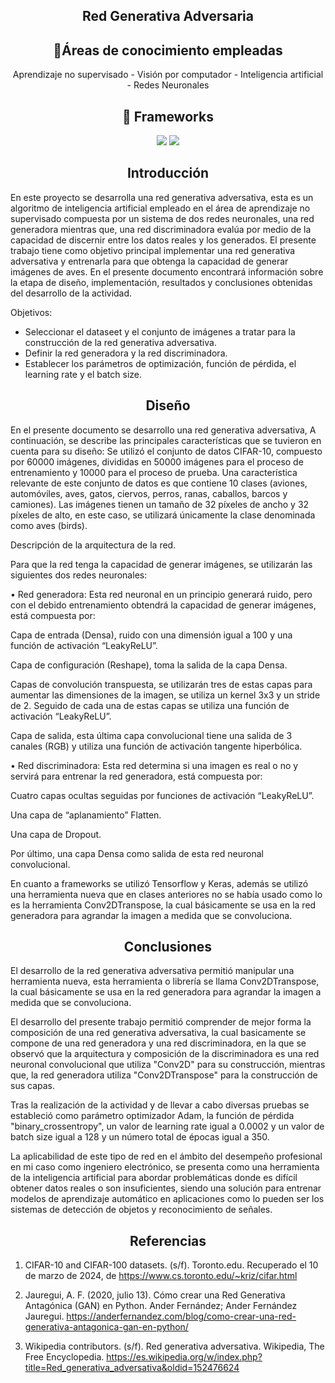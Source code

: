 <h2 align="center">Red Generativa Adversaria</h2>

<h2 align="center">🔧Áreas de conocimiento empleadas</h2>
<p align="center">
Aprendizaje no supervisado - Visión por computador - Inteligencia artificial - Redes Neuronales
</p>
<h2 align="center">🔧 Frameworks</h2>

<p align="center">
  <img src="https://img.shields.io/badge/Tensorflow-FF6F00?style=for-the-badge&logo=Tensorflow&logoColor=white" />
  <img src="https://img.shields.io/badge/Keras-D00000?style=for-the-badge&logo=Keras&logoColor=white" />
</p>

<h2 align="center">Introducción</h2>

En este proyecto se desarrolla una red generativa adversativa, esta es un algoritmo de inteligencia artificial empleado en el área de aprendizaje no supervisado compuesta por un sistema de dos redes neuronales, una red generadora mientras que, una red discriminadora evalúa por medio de la capacidad de discernir entre los datos reales y los generados. El presente trabajo tiene como objetivo principal implementar una red generativa adversativa y entrenarla para que obtenga la capacidad de generar imágenes de aves. En el presente documento encontrará información sobre la etapa de diseño, implementación, resultados y conclusiones obtenidas del desarrollo de la actividad.

Objetivos:


*   Seleccionar el dataseet y el conjunto de imágenes a tratar para la construcción de la red generativa adversativa.
*   Definir la red generadora y la red discriminadora.
*   Establecer los parámetros de optimización, función de pérdida, el learning rate y el batch size.

<h2 align="center">Diseño</h2>

En el presente documento se desarrollo una red generativa adversativa, A continuación, se describe las principales características que se tuvieron en cuenta para su diseño:
Se utilizó el conjunto de datos CIFAR-10, compuesto por 60000 imágenes, divididas en 50000 imágenes para el proceso de entrenamiento y 10000 para el proceso de prueba. Una característica relevante de este conjunto de datos es que contiene 10 clases (aviones, automóviles, aves, gatos, ciervos, perros, ranas, caballos, barcos y camiones). Las imágenes tienen un tamaño de 32 píxeles de ancho y 32 píxeles de alto, en este caso, se utilizará únicamente la clase denominada como aves (birds).

Descripción de la arquitectura de la red.

Para que la red tenga la capacidad de generar imágenes, se utilizarán las siguientes dos redes neuronales:

•	Red generadora: Esta red neuronal en un principio generará ruido, pero con el debido entrenamiento obtendrá la capacidad de generar imágenes, está compuesta por:

Capa de entrada (Densa), ruido con una dimensión igual a 100 y una función de activación “LeakyReLU”.

Capa de configuración (Reshape), toma la salida de la capa Densa.

Capas de convolución transpuesta, se utilizarán tres de estas capas para aumentar las dimensiones de la imagen, se utiliza un kernel 3x3 y un stride de 2. Seguido de cada una de estas capas se utiliza una función de activación “LeakyReLU”.

Capa de salida, esta última capa convolucional tiene una salida de 3 canales (RGB) y utiliza una función de activación tangente hiperbólica.

•	Red discriminadora: Esta red determina si una imagen es real o no y servirá para entrenar la red generadora, está compuesta por:

Cuatro capas ocultas seguidas por funciones de activación “LeakyReLU”.

Una capa de “aplanamiento” Flatten.

Una capa de Dropout.

Por último, una capa Densa como salida de esta red neuronal convolucional.

En cuanto a frameworks se utilizó Tensorflow y Keras, además se utilizó una herramienta nueva que en clases anteriores no se había usado como lo es la herramienta Conv2DTranspose, la cual básicamente se usa en la red generadora para agrandar la imagen a medida que se convoluciona.

<h2 align="center">Conclusiones</h2>

El desarrollo de la red generativa adversativa permitió manipular una herramienta nueva, esta herramienta o librería se llama Conv2DTranspose, la cual básicamente se usa en la red generadora para agrandar la imagen a medida que se convoluciona.

El desarrollo del presente trabajo permitió comprender de mejor forma la composición de una red generativa adversativa, la cual basicamente se compone de una red generadora y una red discriminadora, en la que se observó que la arquitectura y composición de la discriminadora es una red neuronal convolucional que utiliza "Conv2D" para su construcción, mientras que, la red generadora utiliza "Conv2DTranspose" para la construcción de sus capas.

Tras la realización de la actividad y de llevar a cabo diversas pruebas se estableció como parámetro optimizador Adam, la función de pérdida "binary_crossentropy", un valor de learning rate igual a 0.0002 y un valor de batch size igual a 128 y un número total de épocas igual a 350.

La aplicabilidad de este tipo de red en el ámbito del desempeño profesional en mi caso como ingeniero electrónico, se presenta como una herramienta de la inteligencia artificial para abordar problemáticas donde es difícil obtener datos reales o son insuficientes, siendo una solución para entrenar modelos de aprendizaje automático en aplicaciones como lo pueden ser los sistemas de detección de objetos y reconocimiento de señales.

<h2 align="center">Referencias</h2>

1.   CIFAR-10 and CIFAR-100 datasets. (s/f). Toronto.edu. Recuperado el 10 de marzo de 2024, de https://www.cs.toronto.edu/~kriz/cifar.html

2.   Jauregui, A. F. (2020, julio 13). Cómo crear una Red Generativa Antagónica (GAN) en Python. Ander Fernández; Ander Fernández Jauregui. https://anderfernandez.com/blog/como-crear-una-red-generativa-antagonica-gan-en-python/

3.   Wikipedia contributors. (s/f). Red generativa adversativa. Wikipedia, The Free Encyclopedia. https://es.wikipedia.org/w/index.php?title=Red_generativa_adversativa&oldid=152476624
